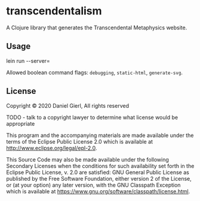 # transcendentalism

A Clojure library that generates the Transcendental Metaphysics website.

## Usage

lein run --server=<port>

Allowed boolean command flags: `debugging`, `static-html`, `generate-svg`.

## License

Copyright © 2020 Daniel Gierl, All rights reserved

TODO - talk to a copyright lawyer to determine what license would be appropriate

This program and the accompanying materials are made available under the
terms of the Eclipse Public License 2.0 which is available at
http://www.eclipse.org/legal/epl-2.0.

This Source Code may also be made available under the following Secondary
Licenses when the conditions for such availability set forth in the Eclipse
Public License, v. 2.0 are satisfied: GNU General Public License as published by
the Free Software Foundation, either version 2 of the License, or (at your
option) any later version, with the GNU Classpath Exception which is available
at https://www.gnu.org/software/classpath/license.html.
